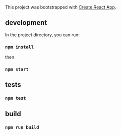 This project was bootstrapped with [Create React App](https://github.com/facebook/create-react-app).


## development

In the project directory, you can run:

### `npm install`

then

### `npm start`


## tests

### `npm test`


## build

### `npm run build`